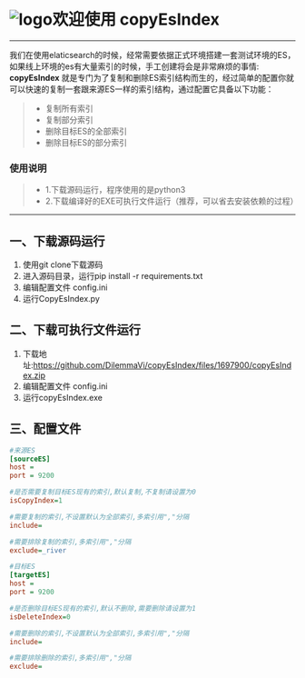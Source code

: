 # ![logo](logo.ico)欢迎使用 copyEsIndex

------

我们在使用elaticsearch的时候，经常需要依据正式环境搭建一套测试环境的ES，如果线上环境的es有大量索引的时候，手工创建将会是非常麻烦的事情:
**copyEsIndex** 就是专门为了复制和删除ES索引结构而生的，经过简单的配置你就可以快速的复制一套跟来源ES一样的索引结构，通过配置它具备以下功能：

> * 复制所有索引
> * 复制部分索引
> * 删除目标ES的全部索引
> * 删除目标ES的部分索引

### 使用说明

> * 1.下载源码运行，程序使用的是python3
> * 2.下载编译好的EXE可执行文件运行（推荐，可以省去安装依赖的过程）


------

## 一、下载源码运行

1. 使用git clone下载源码
2. 进入源码目录，运行pip install -r requirements.txt
3. 编辑配置文件 config.ini
4. 运行CopyEsIndex.py

## 二、下载可执行文件运行

1. 下载地址:https://github.com/DilemmaVi/copyEsIndex/files/1697900/copyEsIndex.zip
2. 编辑配置文件 config.ini
3. 运行copyEsIndex.exe


## 三、配置文件

```ini
#来源ES
[sourceES]
host = 
port = 9200

#是否需要复制目标ES现有的索引,默认复制,不复制请设置为0
isCopyIndex=1

#需要复制的索引,不设置默认为全部索引,多索引用","分隔
include=

#需要排除复制的索引,多索引用","分隔
exclude=_river

#目标ES
[targetES]
host = 
port = 9200

#是否删除目标ES现有的索引,默认不删除,需要删除请设置为1
isDeleteIndex=0

#需要删除的索引,不设置默认为全部索引,多索引用","分隔
include=

#需要排除删除的索引,多索引用","分隔
exclude=
```